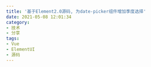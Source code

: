 ```yaml
---
title: '基于Element2.0源码, 为date-picker组件增加季度选择'
date: 2021-05-08 12:01:34
category:
- 技术
- 分享
tags:
- Vue
- ElementUI
- 源码
---
```


